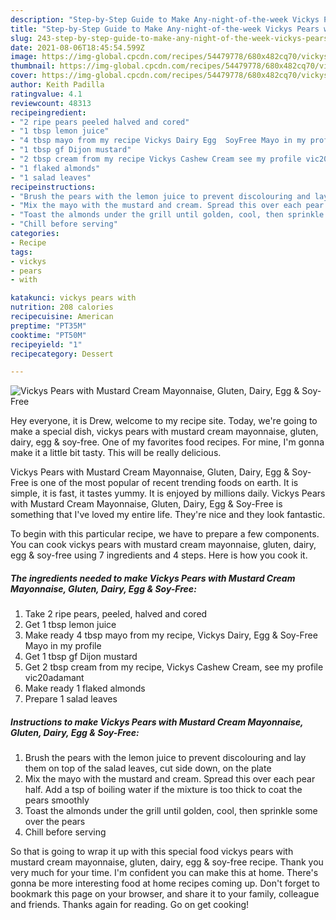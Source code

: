 ```yaml
---
description: "Step-by-Step Guide to Make Any-night-of-the-week Vickys Pears with Mustard Cream Mayonnaise, Gluten, Dairy, Egg &amp;amp; Soy-Free"
title: "Step-by-Step Guide to Make Any-night-of-the-week Vickys Pears with Mustard Cream Mayonnaise, Gluten, Dairy, Egg &amp;amp; Soy-Free"
slug: 243-step-by-step-guide-to-make-any-night-of-the-week-vickys-pears-with-mustard-cream-mayonnaise-gluten-dairy-egg-and-amp-soy-free
date: 2021-08-06T18:45:54.599Z
image: https://img-global.cpcdn.com/recipes/54479778/680x482cq70/vickys-pears-with-mustard-cream-mayonnaise-gluten-dairy-egg-soy-free-recipe-main-photo.jpg
thumbnail: https://img-global.cpcdn.com/recipes/54479778/680x482cq70/vickys-pears-with-mustard-cream-mayonnaise-gluten-dairy-egg-soy-free-recipe-main-photo.jpg
cover: https://img-global.cpcdn.com/recipes/54479778/680x482cq70/vickys-pears-with-mustard-cream-mayonnaise-gluten-dairy-egg-soy-free-recipe-main-photo.jpg
author: Keith Padilla
ratingvalue: 4.1
reviewcount: 48313
recipeingredient:
- "2 ripe pears peeled halved and cored"
- "1 tbsp lemon juice"
- "4 tbsp mayo from my recipe Vickys Dairy Egg  SoyFree Mayo in my profile"
- "1 tbsp gf Dijon mustard"
- "2 tbsp cream from my recipe Vickys Cashew Cream see my profile vic20adamant"
- "1 flaked almonds"
- "1 salad leaves"
recipeinstructions:
- "Brush the pears with the lemon juice to prevent discolouring and lay them on top of the salad leaves, cut side down, on the plate"
- "Mix the mayo with the mustard and cream. Spread this over each pear half. Add a tsp of boiling water if the mixture is too thick to coat the pears smoothly"
- "Toast the almonds under the grill until golden, cool, then sprinkle some over the pears"
- "Chill before serving"
categories:
- Recipe
tags:
- vickys
- pears
- with

katakunci: vickys pears with 
nutrition: 208 calories
recipecuisine: American
preptime: "PT35M"
cooktime: "PT50M"
recipeyield: "1"
recipecategory: Dessert

---
```



![Vickys Pears with Mustard Cream Mayonnaise, Gluten, Dairy, Egg &amp; Soy-Free](https://img-global.cpcdn.com/recipes/54479778/680x482cq70/vickys-pears-with-mustard-cream-mayonnaise-gluten-dairy-egg-soy-free-recipe-main-photo.jpg)

Hey everyone, it is Drew, welcome to my recipe site. Today, we're going to make a special dish, vickys pears with mustard cream mayonnaise, gluten, dairy, egg &amp; soy-free. One of my favorites food recipes. For mine, I'm gonna make it a little bit tasty. This will be really delicious.



Vickys Pears with Mustard Cream Mayonnaise, Gluten, Dairy, Egg &amp; Soy-Free is one of the most popular of recent trending foods on earth. It is simple, it is fast, it tastes yummy. It is enjoyed by millions daily. Vickys Pears with Mustard Cream Mayonnaise, Gluten, Dairy, Egg &amp; Soy-Free is something that I've loved my entire life. They're nice and they look fantastic.


To begin with this particular recipe, we have to prepare a few components. You can cook vickys pears with mustard cream mayonnaise, gluten, dairy, egg &amp; soy-free using 7 ingredients and 4 steps. Here is how you cook it.

<!--inarticleads1-->

##### The ingredients needed to make Vickys Pears with Mustard Cream Mayonnaise, Gluten, Dairy, Egg &amp; Soy-Free:

1. Take 2 ripe pears, peeled, halved and cored
1. Get 1 tbsp lemon juice
1. Make ready 4 tbsp mayo from my recipe, Vickys Dairy, Egg &amp; Soy-Free Mayo in my profile
1. Get 1 tbsp gf Dijon mustard
1. Get 2 tbsp cream from my recipe, Vickys Cashew Cream, see my profile vic20adamant
1. Make ready 1 flaked almonds
1. Prepare 1 salad leaves




<!--inarticleads2-->

##### Instructions to make Vickys Pears with Mustard Cream Mayonnaise, Gluten, Dairy, Egg &amp; Soy-Free:

1. Brush the pears with the lemon juice to prevent discolouring and lay them on top of the salad leaves, cut side down, on the plate
1. Mix the mayo with the mustard and cream. Spread this over each pear half. Add a tsp of boiling water if the mixture is too thick to coat the pears smoothly
1. Toast the almonds under the grill until golden, cool, then sprinkle some over the pears
1. Chill before serving




So that is going to wrap it up with this special food vickys pears with mustard cream mayonnaise, gluten, dairy, egg &amp; soy-free recipe. Thank you very much for your time. I'm confident you can make this at home. There's gonna be more interesting food at home recipes coming up. Don't forget to bookmark this page on your browser, and share it to your family, colleague and friends. Thanks again for reading. Go on get cooking!
